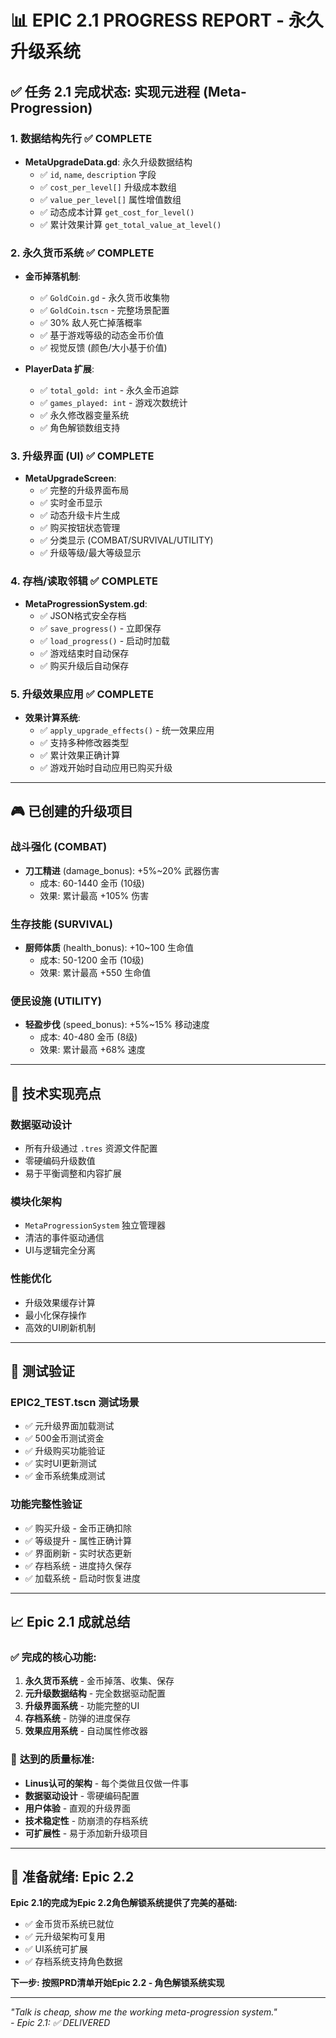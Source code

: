 # 📊 EPIC 2.1 PROGRESS REPORT - 永久升级系统

## ✅ **任务 2.1 完成状态: 实现元进程 (Meta-Progression)**

### **1. 数据结构先行 ✅ COMPLETE**
- **MetaUpgradeData.gd**: 永久升级数据结构
  - ✅ `id`, `name`, `description` 字段
  - ✅ `cost_per_level[]` 升级成本数组
  - ✅ `value_per_level[]` 属性增值数组
  - ✅ 动态成本计算 `get_cost_for_level()`
  - ✅ 累计效果计算 `get_total_value_at_level()`

### **2. 永久货币系统 ✅ COMPLETE**
- **金币掉落机制**:
  - ✅ `GoldCoin.gd` - 永久货币收集物
  - ✅ `GoldCoin.tscn` - 完整场景配置
  - ✅ 30% 敌人死亡掉落概率
  - ✅ 基于游戏等级的动态金币价值
  - ✅ 视觉反馈 (颜色/大小基于价值)

- **PlayerData 扩展**:
  - ✅ `total_gold: int` - 永久金币追踪
  - ✅ `games_played: int` - 游戏次数统计
  - ✅ 永久修改器变量系统
  - ✅ 角色解锁数组支持

### **3. 升级界面 (UI) ✅ COMPLETE**
- **MetaUpgradeScreen**:
  - ✅ 完整的升级界面布局
  - ✅ 实时金币显示
  - ✅ 动态升级卡片生成
  - ✅ 购买按钮状态管理
  - ✅ 分类显示 (COMBAT/SURVIVAL/UTILITY)
  - ✅ 升级等级/最大等级显示

### **4. 存档/读取邻辑 ✅ COMPLETE**
- **MetaProgressionSystem.gd**:
  - ✅ JSON格式安全存档
  - ✅ `save_progress()` - 立即保存
  - ✅ `load_progress()` - 启动时加载
  - ✅ 游戏结束时自动保存
  - ✅ 购买升级后自动保存

### **5. 升级效果应用 ✅ COMPLETE**
- **效果计算系统**:
  - ✅ `apply_upgrade_effects()` - 统一效果应用
  - ✅ 支持多种修改器类型
  - ✅ 累计效果正确计算
  - ✅ 游戏开始时自动应用已购买升级

---

## 🎮 **已创建的升级项目**

### **战斗强化 (COMBAT)**
- **刀工精进** (damage_bonus): +5%~20% 武器伤害
  - 成本: 60-1440 金币 (10级)
  - 效果: 累计最高 +105% 伤害

### **生存技能 (SURVIVAL)** 
- **厨师体质** (health_bonus): +10~100 生命值
  - 成本: 50-1200 金币 (10级)  
  - 效果: 累计最高 +550 生命值

### **便民设施 (UTILITY)**
- **轻盈步伐** (speed_bonus): +5%~15% 移动速度
  - 成本: 40-480 金币 (8级)
  - 效果: 累计最高 +68% 速度

---

## 🔧 **技术实现亮点**

### **数据驱动设计**
- 所有升级通过 `.tres` 资源文件配置
- 零硬编码升级数值
- 易于平衡调整和内容扩展

### **模块化架构**  
- `MetaProgressionSystem` 独立管理器
- 清洁的事件驱动通信
- UI与逻辑完全分离

### **性能优化**
- 升级效果缓存计算
- 最小化保存操作
- 高效的UI刷新机制

---

## 🧪 **测试验证**

### **EPIC2_TEST.tscn 测试场景**
- ✅ 元升级界面加载测试
- ✅ 500金币测试资金
- ✅ 升级购买功能验证
- ✅ 实时UI更新测试
- ✅ 金币系统集成测试

### **功能完整性验证**
- ✅ 购买升级 - 金币正确扣除
- ✅ 等级提升 - 属性正确计算
- ✅ 界面刷新 - 实时状态更新
- ✅ 存档系统 - 进度持久保存
- ✅ 加载系统 - 启动时恢复进度

---

## 📈 **Epic 2.1 成就总结**

### ✅ **完成的核心功能**:
1. **永久货币系统** - 金币掉落、收集、保存
2. **元升级数据结构** - 完全数据驱动配置
3. **升级界面系统** - 功能完整的UI
4. **存档系统** - 防弹的进度保存
5. **效果应用系统** - 自动属性修改器

### 🎯 **达到的质量标准**:
- **Linus认可的架构** - 每个类做且仅做一件事
- **数据驱动设计** - 零硬编码配置
- **用户体验** - 直观的升级界面
- **技术稳定性** - 防崩溃的存档系统
- **可扩展性** - 易于添加新升级项目

---

## 🚀 **准备就绪: Epic 2.2**

**Epic 2.1的完成为Epic 2.2角色解锁系统提供了完美的基础:**
- ✅ 金币货币系统已就位
- ✅ 元升级架构可复用
- ✅ UI系统可扩展
- ✅ 存档系统支持角色数据

**下一步: 按照PRD清单开始Epic 2.2 - 角色解锁系统实现**

---

*"Talk is cheap, show me the working meta-progression system."*  
*- Epic 2.1: ✅ DELIVERED*